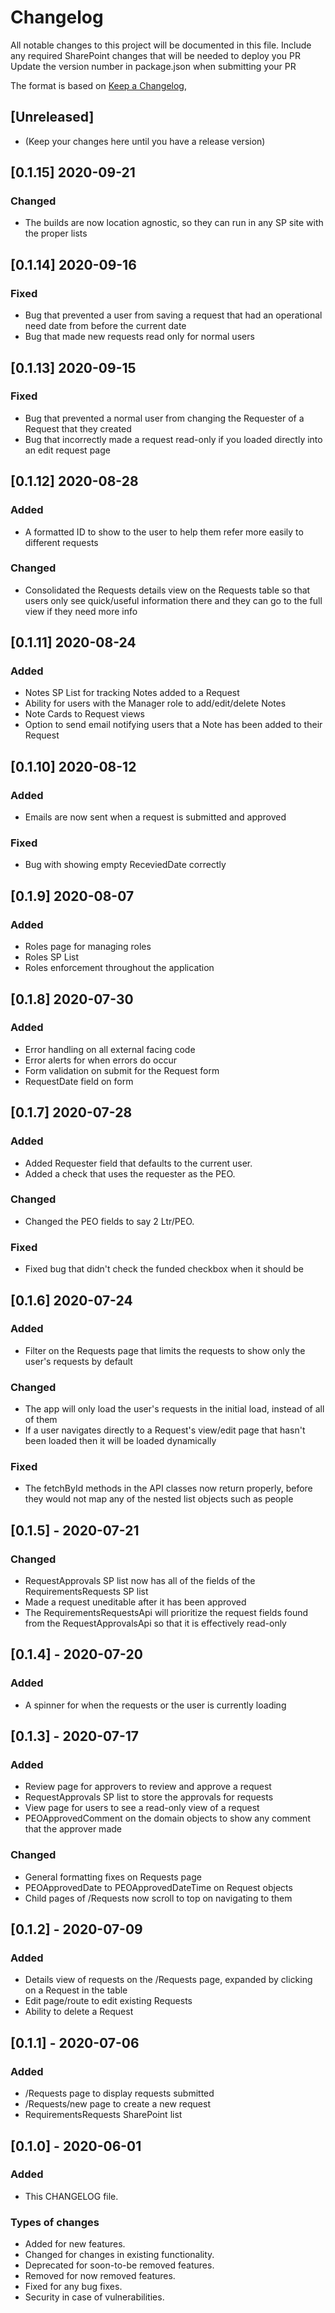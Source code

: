 # Changelog
All notable changes to this project will be documented in this file.
Include any required SharePoint changes that will be needed to deploy you PR
Update the version number in package.json when submitting your PR

The format is based on [Keep a Changelog](https://keepachangelog.com/en/1.0.0/),

## [Unreleased]
- (Keep your changes here until you have a release version)

## [0.1.15] 2020-09-21
### Changed
- The builds are now location agnostic, so they can run in any SP site with the proper lists

## [0.1.14] 2020-09-16
### Fixed
- Bug that prevented a user from saving a request that had an operational need date from before the current date
- Bug that made new requests read only for normal users

## [0.1.13] 2020-09-15
### Fixed
- Bug that prevented a normal user from changing the Requester of a Request that they created
- Bug that incorrectly made a request read-only if you loaded directly into an edit request page

## [0.1.12] 2020-08-28
### Added
- A formatted ID to show to the user to help them refer more easily to different requests

### Changed
- Consolidated the Requests details view on the Requests table so that users only see quick/useful information there and they can go to the full view if they need more info

## [0.1.11] 2020-08-24
### Added
- Notes SP List for tracking Notes added to a Request
- Ability for users with the Manager role to add/edit/delete Notes
- Note Cards to Request views
- Option to send email notifying users that a Note has been added to their Request

## [0.1.10] 2020-08-12
### Added
- Emails are now sent when a request is submitted and approved

### Fixed
- Bug with showing empty ReceviedDate correctly

## [0.1.9] 2020-08-07
### Added
- Roles page for managing roles
- Roles SP List
- Roles enforcement throughout the application

## [0.1.8] 2020-07-30
### Added
- Error handling on all external facing code
- Error alerts for when errors do occur
- Form validation on submit for the Request form
- RequestDate field on form

## [0.1.7] 2020-07-28
### Added
- Added Requester field that defaults to the current user.
- Added a check that uses the requester as the PEO.

### Changed
- Changed the PEO fields to say 2 Ltr/PEO.

### Fixed
- Fixed bug that didn't check the funded checkbox when it should be

## [0.1.6] 2020-07-24
### Added
- Filter on the Requests page that limits the requests to show only the user's requests by default

### Changed
- The app will only load the user's requests in the initial load, instead of all of them
- If a user navigates directly to a Request's view/edit page that hasn't been loaded then it will be loaded dynamically

### Fixed
- The fetchById methods in the API classes now return properly, before they would not map any of the nested list objects such as people

## [0.1.5] - 2020-07-21
### Changed
- RequestApprovals SP list now has all of the fields of the RequirementsRequests SP list
- Made a request uneditable after it has been approved
- The RequirementsRequestsApi will prioritize the request fields found from the RequestApprovalsApi so that it is effectively read-only

## [0.1.4] - 2020-07-20
### Added
- A spinner for when the requests or the user is currently loading

## [0.1.3] - 2020-07-17
### Added
- Review page for approvers to review and approve a request
- RequestApprovals SP list to store the approvals for requests
- View page for users to see a read-only view of a request
- PEOApprovedComment on the domain objects to show any comment that the approver made

### Changed
- General formatting fixes on Requests page
- PEOApprovedDate to PEOApprovedDateTime on Request objects
- Child pages of /Requests now scroll to top on navigating to them

## [0.1.2] - 2020-07-09
### Added
- Details view of requests on the /Requests page, expanded by clicking on a Request in the table
- Edit page/route to edit existing Requests
- Ability to delete a Request

## [0.1.1] - 2020-07-06
### Added
- /Requests page to display requests submitted
- /Requests/new page to create a new request
- RequirementsRequests SharePoint list

## [0.1.0] - 2020-06-01
### Added
- This CHANGELOG file.

### Types of changes
- Added for new features.
- Changed for changes in existing functionality.
- Deprecated for soon-to-be removed features.
- Removed for now removed features.
- Fixed for any bug fixes.
- Security in case of vulnerabilities.